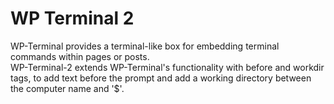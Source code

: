 # WP Terminal 2

WP-Terminal provides a terminal-like box for embedding terminal commands within pages or posts.    
WP-Terminal-2 extends WP-Terminal's functionality with before and workdir tags, to add text before the prompt
and add a working directory between the computer name and '$'.
